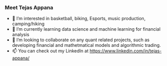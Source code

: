 ### Meet Tejas Appana
- 👀 I’m interested in basketball, biking, Esports, music production, camping/hiking
- 🌱 I’m currently learning data science and machine learning for financial analysis
- 💞️ I’m looking to collaborate on any quant related projects, such as developing
financial and mathetmatical models and algorithmic trading.
- 📫 You can check out my LinkedIn at https://www.linkedin.com/in/tejas-appana/

<!---
tej100/tej100 is a ✨ special ✨ repository because its `README.md` (this file) appears on your GitHub profile.
You can click the Preview link to take a look at your changes.
--->
